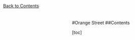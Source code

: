 <style>
ul{
margin:0;
}
img{
margin:auto;
}
</style>

<div style="position:fixed; top:0; left:0; margin:10px;">
<a href="#contents">Back to Contents</a>
</div>


#Orange Street
<a name="contents"></a>
##Contents

[toc]


